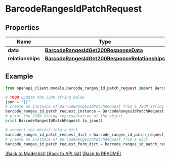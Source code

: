 # BarcodeRangesIdPatchRequest


## Properties
Name | Type | Description | Notes
------------ | ------------- | ------------- | -------------
**data** | [**BarcodeRangesIdGet200ResponseData**](BarcodeRangesIdGet200ResponseData.md) |  | [optional] 
**relationships** | [**BarcodeRangesIdGet200ResponseRelationships**](BarcodeRangesIdGet200ResponseRelationships.md) |  | [optional] 

## Example

```python
from openapi_client.models.barcode_ranges_id_patch_request import BarcodeRangesIdPatchRequest

# TODO update the JSON string below
json = "{}"
# create an instance of BarcodeRangesIdPatchRequest from a JSON string
barcode_ranges_id_patch_request_instance = BarcodeRangesIdPatchRequest.from_json(json)
# print the JSON string representation of the object
print BarcodeRangesIdPatchRequest.to_json()

# convert the object into a dict
barcode_ranges_id_patch_request_dict = barcode_ranges_id_patch_request_instance.to_dict()
# create an instance of BarcodeRangesIdPatchRequest from a dict
barcode_ranges_id_patch_request_form_dict = barcode_ranges_id_patch_request.from_dict(barcode_ranges_id_patch_request_dict)
```
[[Back to Model list]](../README.md#documentation-for-models) [[Back to API list]](../README.md#documentation-for-api-endpoints) [[Back to README]](../README.md)


